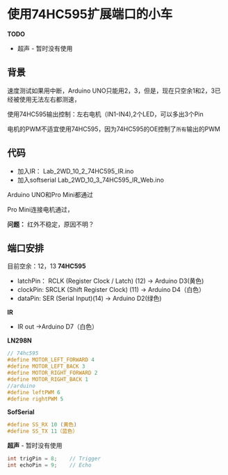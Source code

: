 # 使用74HC595扩展端口的小车

**TODO**

* 超声 - 暂时没有使用

## 背景

速度测试如果用中断，Arduino UNO只能用2，3，但是，现在只空余1和2，3已经被使用无法左右都测速，

使用74HC595输出控制：左右电机（IN1-IN4),2个LED，可以多出3个Pin

电机的PWM不适宜使用74HC595，因为74HC595的OE控制了`所有`输出的PWM



## 代码

* 加入IR： Lab_2WD_10_2_74HC595_IR.ino
* 加入softserial Lab_2WD_10_3_74HC595_IR_Web.ino

Arduino UNO和Pro Mini都通过 

Pro Mini连接电机通过，

**问题：** 红外不稳定，原因不明？ 

## 端口安排

目前空余：12，13
**74HC595**

* latchPin： RCLK (Register Clock / Latch) (12) -> Arduino D3(黄色)
* clockPin: SRCLK (Shift Register Clock) (11)    -> Arduino D4（白色）
* dataPin: SER (Serial Input)(14)  -> Arduino D2(绿色)

**IR**

* IR out ->Arduino D7（白色）

**LN298N**

```c
// 74hc595
#define MOTOR_LEFT_FORWARD 4
#define MOTOR_LEFT_BACK 3
#define MOTOR_RIGHT_FORWARD 2
#define MOTOR_RIGHT_BACK 1
//arduino
#define leftPWM 6
#define rightPWM 5
```
**SofSerial**
```c
#define SS_RX 10 (黄色)  
#define SS_TX 11（蓝色）
```

**超声** - 暂时没有使用
```c
int trigPin = 8;    // Trigger
int echoPin = 9;    // Echo
```
